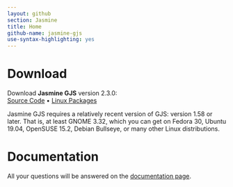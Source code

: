 ```yaml
---
layout: github
section: Jasmine
title: Home
github-name: jasmine-gjs
use-syntax-highlighting: yes
---
```


# Download #

<p class="callout">
    Download <strong>Jasmine GJS</strong> version 2.3.0:<br/>
    <a class="source-download" href="/downloads/jasmine-gjs-2.3.0.tar.xz">Source Code</a> &bull;
    <a class="source-download" href="http://software.opensuse.org/download/package?project=home:ptomato&amp;package=jasmine-gjs">Linux Packages</a>
</p>

Jasmine GJS requires a relatively recent version of GJS: version 1.58 or later.
That is, at least GNOME 3.32, which you can get on Fedora 30, Ubuntu 19.04, OpenSUSE 15.2, Debian Bullseye, or many other Linux distributions.

# Documentation #

All your questions will be answered on the [documentation page](https://github.com/ptomato/jasmine-gjs#jasmine-for-gjs).
